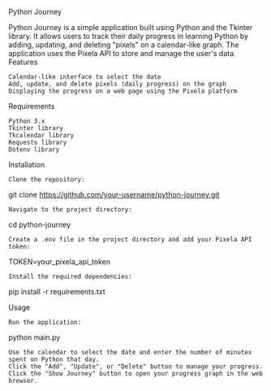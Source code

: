 Python Journey

Python Journey is a simple application built using Python and the Tkinter library. It allows users to track their daily progress in learning Python by adding, updating, and deleting "pixels" on a calendar-like graph. The application uses the Pixela API to store and manage the user's data.
Features

    Calendar-like interface to select the date
    Add, update, and delete pixels (daily progress) on the graph
    Displaying the progress on a web page using the Pixela platform

Requirements

    Python 3.x
    Tkinter library
    Tkcalendar library
    Requests library
    Dotenv library

Installation

    Clone the repository:

git clone https://github.com/your-username/python-journey.git

    Navigate to the project directory:

cd python-journey

    Create a .env file in the project directory and add your Pixela API token:

TOKEN=your_pixela_api_token

    Install the required dependencies:

pip install -r requirements.txt

Usage

    Run the application:

python main.py

    Use the calendar to select the date and enter the number of minutes spent on Python that day.
    Click the "Add", "Update", or "Delete" button to manage your progress.
    Click the "Show Journey" button to open your progress graph in the web browser.
